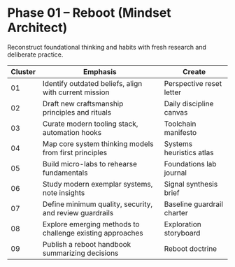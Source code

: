 # Phase 01 – Reboot (Mindset Architect)

Reconstruct foundational thinking and habits with fresh research and deliberate practice.

| Cluster | Emphasis | Create |
| --- | --- | --- |
| 01 | Identify outdated beliefs, align with current mission | Perspective reset letter |
| 02 | Draft new craftsmanship principles and rituals | Daily discipline canvas |
| 03 | Curate modern tooling stack, automation hooks | Toolchain manifesto |
| 04 | Map core system thinking models from first principles | Systems heuristics atlas |
| 05 | Build micro-labs to rehearse fundamentals | Foundations lab journal |
| 06 | Study modern exemplar systems, note insights | Signal synthesis brief |
| 07 | Define minimum quality, security, and review guardrails | Baseline guardrail charter |
| 08 | Explore emerging methods to challenge existing approaches | Exploration storyboard |
| 09 | Publish a reboot handbook summarizing decisions | Reboot doctrine |
